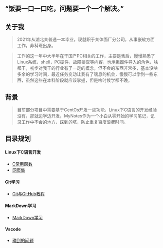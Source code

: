 **“饭要一口一口吃，问题要一个一个解决。”**
---
## 关于我

>2021年从湖北某普通一本毕业，现就职于某体面厂分公司，从事嵌软方面工作，非科班出身。

>工作的这一年中大半年在干国产PC相关的工作，主要是售后，慢慢熟悉了Linux系统，shell，PC硬件，故障排查等内容，也承担器件导入的角色，啥都干，初步对我干的行业有了一定的概念，但不会的东西非常多，基本没啥多余的学习时间，最近任务变动让我有了喘息的机会，慢慢可以学到一些东西，虽然这些在本科阶段就应该掌握，但是啥时候学都不晚。

## 背景

>目前部分项目中需要基于CentOs开发一些功能，Linux下C语言的开发经验没有，那就边学边开发，MyNotes作为一个小白从零开始的学习笔记，记录工作中不会的地方，踩到的坑，防止重复百度浪费时间。

## 目录规划

#### Linux下C语言开发

* [C常用函数](Linux下C语言开发/C%E5%87%BD%E6%95%B0.md)
* [网页集](Linux下C语言开发/C%E5%87%BD%E6%95%B0.md)

#### Git学习

* [Git与GitHub教程](Git学习/Git%E4%B8%8EGitHub%E6%95%99%E7%A8%8B.md)

#### MarkDown学习

* [MarkDown学习](MarkDown学习/%E5%B8%B8%E7%94%A8%E5%91%BD%E4%BB%A4.md)

#### Vscode

* [碰到的问题](Vscode/%E7%A2%B0%E5%88%B0%E7%9A%84%E9%97%AE%E9%A2%98.md)
